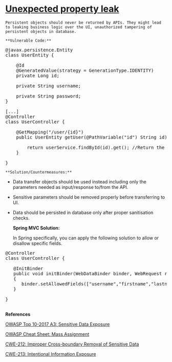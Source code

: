 # [Unexpected property leak](https://find-sec-bugs.github.io/bugs.htm#ENTITY_LEAK)

    Persistent objects should never be returned by APIs. They might lead to leaking business logic over the UI, unauthorized tampering of
    persistent objects in database.

    **Vulnerable Code:**  

<pre>
@javax.persistence.Entity
class UserEntity {

    @Id
    @GeneratedValue(strategy = GenerationType.IDENTITY)
    private Long id;

    private String username;

    private String password;
}

[...]
@Controller
class UserController {

    @GetMapping("/user/{id}")
    public UserEntity getUser(@PathVariable("id") String id) {

        return userService.findById(id).get(); //Return the user entity with ALL fields.
    }

}
</pre>

    **Solution/Countermeasures:**  

*   Data transfer objects should be used instead including only the parameters needed as input/response to/from the API.
*   Sensitive parameters should be removed properly before transferring to UI.
*   Data should be persisted in database only after proper sanitisation checks.

    **Spring MVC Solution:**  

    In Spring specifically, you can apply the following solution to allow or disallow specific fields.

<pre>
@Controller
class UserController {

   @InitBinder
   public void initBinder(WebDataBinder binder, WebRequest request)
   {
      binder.setAllowedFields(["username","firstname","lastname"]);
   }

}
    </pre>

**References**  

[OWASP Top 10-2017 A3: Sensitive Data Exposure](https://www.owasp.org/index.php/Top_10-2017_A3-Sensitive_Data_Exposure)  

[OWASP Cheat Sheet: Mass Assignment](https://cheatsheetseries.owasp.org/cheatsheets/Mass_Assignment_Cheat_Sheet.html#spring-mvc)  

[CWE-212: Improper Cross-boundary Removal of Sensitive Data](https://cwe.mitre.org/data/definitions/212.html)  

[CWE-213: Intentional Information Exposure](https://cwe.mitre.org/data/definitions/213.html)